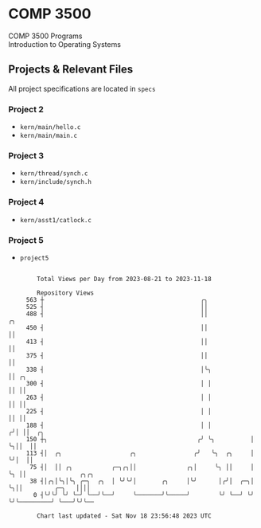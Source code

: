 # COMP 3500
COMP 3500 Programs  
Introduction to Operating Systems  
## Projects & Relevant Files
All project specifications are located in `specs`
### Project 2
- `kern/main/hello.c`
- `kern/main/main.c`
### Project 3
- `kern/thread/synch.c`
- `kern/include/synch.h`
### Project 4
- `kern/asst1/catlock.c`
### Project 5
- `project5`

```

        Total Views per Day from 2023-08-21 to 2023-11-18

        Repository Views
     563 ┼                                            ╭╮
     525 ┤                                            ││
     488 ┤                                            ││             ╭╮
     450 ┤                                            ││             ││
     413 ┤                                            ││             ││
     375 ┤                                            ││             ││
     338 ┤                                            │╰╮            ││ ╭╮
     300 ┤                                            │ │            ││ ││
     263 ┤                                            │ │            ││ ││
     225 ┤                                            │ │            ││ ││
     188 ┤                                            │ │           ╭╯│ ││  ╭╮
     150 ┼╮                                          ╭╯ ╰╮          │ ╰╮││  ││
     113 ┤│  ╭╮                   ╭╮                ╭╯   ╰╮  ╭╮     │  ╰╯│  ││
      75 ┤│  ││ ╭╮           ╭─╮╭╮││              ╭╮│     ╰╮ ││     │    ╰╮ ││               ╭╮╭╮
      38 ┤│╭╮│╰╮│╰╮ ╭─╮  ╭╮  │ ╰╯╰╯│       ╭╮     │╰╯      │╭╯│  ╭─╮│     ╰╮││         ╭─╮   ││││
       0 ┤╰╯╰╯ ╰╯ ╰─╯ ╰──╯╰──╯     ╰───────╯╰─────╯        ╰╯ ╰──╯ ╰╯      ╰╯╰─────────╯ ╰───╯╰╯╰──

        Chart last updated - Sat Nov 18 23:56:48 2023 UTC
        
```
